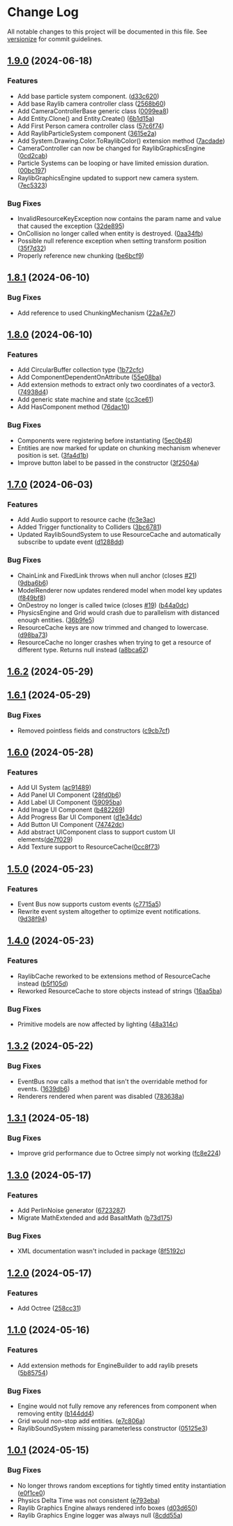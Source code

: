 # Change Log

All notable changes to this project will be documented in this file. See [versionize](https://github.com/versionize/versionize) for commit guidelines.

<a name="1.9.0"></a>
## [1.9.0](https://www.github.com/thiagomvas/Basalt/releases/tag/v1.9.0) (2024-06-18)

### Features

* Add base particle system component. ([d33c620](https://www.github.com/thiagomvas/Basalt/commit/d33c6201f4589925310b987b83736b49d512fea0))
* Add base Raylib camera controller class ([2568b60](https://www.github.com/thiagomvas/Basalt/commit/2568b609786fbee19a3c445a74bcec0b044d4411))
* Add CameraControllerBase<T> generic class ([0099ea8](https://www.github.com/thiagomvas/Basalt/commit/0099ea85347604e6749e0a2e58fdd1aec30b1ba1))
* Add Entity.Clone() and Entity.Create() ([6b1d15a](https://www.github.com/thiagomvas/Basalt/commit/6b1d15a55c7f2ccdb5424c470677ac6171b9c246))
* Add First Person camera controller class ([57c6f74](https://www.github.com/thiagomvas/Basalt/commit/57c6f74f4d9ca29fc8802633b56bba3624df3a39))
* Add RaylibParticleSystem component ([3615e2a](https://www.github.com/thiagomvas/Basalt/commit/3615e2ab304d60357448e15267bbf9b32eb02db9))
* Add System.Drawing.Color.ToRaylibColor() extension method ([7acdade](https://www.github.com/thiagomvas/Basalt/commit/7acdadee93a1f9ee79fec03577b3565df120ee86))
* CameraController can now be changed for RaylibGraphicsEngine ([0cd2cab](https://www.github.com/thiagomvas/Basalt/commit/0cd2cab1cc853e496f08492679fabebd651e2a5f))
* Particle Systems can be looping or have limited emission duration. ([00bc197](https://www.github.com/thiagomvas/Basalt/commit/00bc197b6db7c4cbdf60b260fd2f0226059b91f6))
* RaylibGraphicsEngine updated to support new camera system. ([7ec5323](https://www.github.com/thiagomvas/Basalt/commit/7ec532351f8efac7ffa4aa26f2409ea9ec4eacd4))

### Bug Fixes

* InvalidResourceKeyException now contains the param name and value that caused the exception ([32de895](https://www.github.com/thiagomvas/Basalt/commit/32de89577af550199992a5b8413546a7149123bc))
* OnCollision no longer called when entity is destroyed. ([0aa34fb](https://www.github.com/thiagomvas/Basalt/commit/0aa34fb04739f155e495895d83f935fca4231899))
* Possible null reference exception when setting transform position ([35f7d32](https://www.github.com/thiagomvas/Basalt/commit/35f7d320bd374805363cab3c16930da9a6ce3217))
* Properly reference new chunking ([be6bcf9](https://www.github.com/thiagomvas/Basalt/commit/be6bcf98f370b693589fe802344d613515efcf6e))

<a name="1.8.1"></a>
## [1.8.1](https://www.github.com/thiagomvas/Basalt/releases/tag/v1.8.1) (2024-06-10)

### Bug Fixes

* Add reference to used ChunkingMechanism ([22a47e7](https://www.github.com/thiagomvas/Basalt/commit/22a47e7b5da6c250219e4942580a25d04ba5b669))

<a name="1.8.0"></a>
## [1.8.0](https://www.github.com/thiagomvas/Basalt/releases/tag/v1.8.0) (2024-06-10)

### Features

* Add CircularBuffer collection type ([1b72cfc](https://www.github.com/thiagomvas/Basalt/commit/1b72cfce1e2e429c483d819e56161206653a5148))
* Add ComponentDependentOnAttribute ([55e08ba](https://www.github.com/thiagomvas/Basalt/commit/55e08ba0cabe2b606f16d3b102148af8ac04bf16))
* Add extension methods to extract only two coordinates of a vector3. ([74938d4](https://www.github.com/thiagomvas/Basalt/commit/74938d4ee6d8c749199e622481f9491c13ec829a))
* Add generic state machine and state ([cc3ce61](https://www.github.com/thiagomvas/Basalt/commit/cc3ce612678e663ec46aced15a71decbb4dac3fb))
* Add HasComponent method ([76dac10](https://www.github.com/thiagomvas/Basalt/commit/76dac1058b31b6ec7de1197957aff4a57c29608e))

### Bug Fixes

* Components were registering before instantiating ([5ec0b48](https://www.github.com/thiagomvas/Basalt/commit/5ec0b489530280af7926b20798148e66cbf13161))
* Entities are now marked for update on chunking mechanism whenever position is set. ([3fa4d1b](https://www.github.com/thiagomvas/Basalt/commit/3fa4d1be6e3ac9cb22c2be823d0272553bd4c6d6))
* Improve button label to be passed in the constructor ([3f2504a](https://www.github.com/thiagomvas/Basalt/commit/3f2504a5e7ccd498b95b59847eb57f24410242e8))

<a name="1.7.0"></a>
## [1.7.0](https://www.github.com/thiagomvas/Basalt/releases/tag/v1.7.0) (2024-06-03)

### Features

* Add Audio support to resource cache ([fc3e3ac](https://www.github.com/thiagomvas/Basalt/commit/fc3e3ac6b8f217125063f7b8d6174e297aca6b50))
* Added Trigger functionality to Colliders ([3bc6781](https://www.github.com/thiagomvas/Basalt/commit/3bc678166a2ef9ba7da7594a34f1e16ee2ef9b76))
* Updated RaylibSoundSystem to use ResourceCache and automatically subscribe to update event ([d1288dd](https://www.github.com/thiagomvas/Basalt/commit/d1288dd619b60c1dca78ca042bb155528c253834))

### Bug Fixes

* ChainLink and FixedLink throws when null anchor (closes [#21](https://www.github.com/thiagomvas/Basalt/issues/21)) ([9dba6b6](https://www.github.com/thiagomvas/Basalt/commit/9dba6b692973e1dae99a2a265f2dc6b68ae77cac))
* ModelRenderer now updates rendered model when model key updates ([f849bf8](https://www.github.com/thiagomvas/Basalt/commit/f849bf8d30f422a21b5c6da50b6112762a8f4223))
* OnDestroy no longer is called twice (closes [#19](https://www.github.com/thiagomvas/Basalt/issues/19)) ([b44a0dc](https://www.github.com/thiagomvas/Basalt/commit/b44a0dce571c4ed99c4cbe9a414e968ce34f951d))
* PhysicsEngine and Grid would crash due to parallelism with distanced enough entities. ([36b9fe5](https://www.github.com/thiagomvas/Basalt/commit/36b9fe5e1a81e3586b869474968d186f4b37809b))
* ResourceCache keys are now trimmed and changed to lowercase. ([d98ba73](https://www.github.com/thiagomvas/Basalt/commit/d98ba730dc22a2fd7021dc34c16b54af22f3d4f3))
* ResourceCache no longer crashes when trying to get a resource of different type. Returns null instead ([a8bca62](https://www.github.com/thiagomvas/Basalt/commit/a8bca62118da7e31fcffd6404cbfc7b2bc12f58e))

<a name="1.6.2"></a>
## [1.6.2](https://www.github.com/thiagomvas/Basalt/releases/tag/v1.6.2) (2024-05-29)

<a name="1.6.1"></a>
## [1.6.1](https://www.github.com/thiagomvas/Basalt/releases/tag/v1.6.1) (2024-05-29)

### Bug Fixes

* Removed pointless fields and constructors ([c9cb7cf](https://www.github.com/thiagomvas/Basalt/commit/c9cb7cf0ca6dd2a4a1c17b622eb6c5b9fdc63dc3))

<a name="1.6.0"></a>
## [1.6.0](https://www.github.com/thiagomvas/Basalt/releases/tag/v1.6.0) (2024-05-28)

### Features

* Add UI System ([ac91489](https://www.github.com/thiagomvas/Basalt/commit/ac914891b82a865cb1c4b79329f9e64dbaa6fdb6))
* Add Panel UI Component ([28fd0b6](https://github.com/thiagomvas/Basalt/commit/28fd0b6d38277fcbcbae6d5dd62f9dfa56d811ee))
* Add Label UI Component ([59095ba](https://github.com/thiagomvas/Basalt/commit/59095baaf841e88becc4abdab344fac7e0fb0f69))
* Add Image UI Component ([b482269](https://github.com/thiagomvas/Basalt/commit/b48226907b962d49140709eb9519974a159b7ffd))
* Add Progress Bar UI Component ([d1e34dc](https://github.com/thiagomvas/Basalt/commit/d1e34dc49cec92d2524ac909cdf2719cb580dd23))
* Add Button UI Component ([74742dc](https://github.com/thiagomvas/Basalt/commit/74742dcd8fd74a0c1de900bc04be742a77cc6af8))
* Add abstract UIComponent class to support custom UI elements([de7f029](https://github.com/thiagomvas/Basalt/commit/de7f02949251efcc93c208cfb2e4c797db7de6d5))
* Add Texture support to ResourceCache([0cc8f73](https://github.com/thiagomvas/Basalt/commit/0cc8f7341ec05798e50c4d6be2ac83baa46c786c))


<a name="1.5.0"></a>
## [1.5.0](https://www.github.com/thiagomvas/Basalt/releases/tag/v1.5.0) (2024-05-23)

### Features

* Event Bus now supports custom events ([c7715a5](https://www.github.com/thiagomvas/Basalt/commit/c7715a5d5238e5b5c24be67f77d9dafc7e44cacd))
* Rewrite event system altogether to optimize event notifications. ([9d38f94](https://www.github.com/thiagomvas/Basalt/commit/9d38f9403ce2db650608ea1cebb4d36fb69f402b))

<a name="1.4.0"></a>
## [1.4.0](https://www.github.com/thiagomvas/Basalt/releases/tag/v1.4.0) (2024-05-23)

### Features

* RaylibCache reworked to be extensions method of ResourceCache instead ([b5f105d](https://www.github.com/thiagomvas/Basalt/commit/b5f105da13b7034eaee618b5d6246536a658a6e9))
* Reworked ResourceCache to store objects instead of strings ([16aa5ba](https://www.github.com/thiagomvas/Basalt/commit/16aa5bacaaa534c9e20c6c7e8c4903bfbd517a10))

### Bug Fixes

* Primitive models are now affected by lighting ([48a314c](https://www.github.com/thiagomvas/Basalt/commit/48a314c519abcb44e56268f5278139d2112e59e1))

<a name="1.3.2"></a>
## [1.3.2](https://www.github.com/thiagomvas/Basalt/releases/tag/v1.3.2) (2024-05-22)

### Bug Fixes

* EventBus now calls a method that isn't the overridable method for events. ([1639db6](https://www.github.com/thiagomvas/Basalt/commit/1639db64d3bbfad02a95cd1b59ff0383a0272675))
* Renderers rendered when parent was disabled ([783638a](https://www.github.com/thiagomvas/Basalt/commit/783638a8e80c41db7f147cacc5f7dd1d64fcb68e))

<a name="1.3.1"></a>
## [1.3.1](https://www.github.com/thiagomvas/Basalt/releases/tag/v1.3.1) (2024-05-18)

### Bug Fixes

* Improve grid performance due to Octree simply not working ([fc8e224](https://www.github.com/thiagomvas/Basalt/commit/fc8e22444cc4cd2d627af194989a81ec72d7efc4))

<a name="1.3.0"></a>
## [1.3.0](https://www.github.com/thiagomvas/Basalt/releases/tag/v1.3.0) (2024-05-17)

### Features

* Add PerlinNoise generator ([6723287](https://www.github.com/thiagomvas/Basalt/commit/6723287d88d0f99752000ea60a993706453b50f8))
* Migrate MathExtended and add BasaltMath ([b73d175](https://www.github.com/thiagomvas/Basalt/commit/b73d175fa9ce18d4d96327d1c03d0cd0796f6dfd))

### Bug Fixes

* XML documentation wasn't included in package ([8f5192c](https://www.github.com/thiagomvas/Basalt/commit/8f5192ce75b156f8dea0c7059692ffd9e93596bc))

<a name="1.2.0"></a>
## [1.2.0](https://www.github.com/thiagomvas/Basalt/releases/tag/v1.2.0) (2024-05-17)

### Features

* Add Octree ([258cc31](https://www.github.com/thiagomvas/Basalt/commit/258cc3181e654f0a0a91f75d1fba774060fd55b7))

<a name="1.1.0"></a>
## [1.1.0](https://www.github.com/thiagomvas/Basalt/releases/tag/v1.1.0) (2024-05-16)

### Features

* Add extension methods for EngineBuilder to add raylib presets ([5b85754](https://www.github.com/thiagomvas/Basalt/commit/5b85754f5ffa07e817d5ec6a991522617444484d))

### Bug Fixes

* Engine would not fully remove any references from component when removing entity ([b144dd4](https://www.github.com/thiagomvas/Basalt/commit/b144dd4f917ebfe7587e9c73ac5252519b77cdf4))
* Grid would non-stop add entities. ([e7c806a](https://www.github.com/thiagomvas/Basalt/commit/e7c806a83916dd8731b0d7f30089488aea0e300f))
* RaylibSoundSystem missing parameterless constructor ([05125e3](https://www.github.com/thiagomvas/Basalt/commit/05125e362373abbf09bab9374ea32eae161b343a))

<a name="1.0.1"></a>
## [1.0.1](https://www.github.com/thiagomvas/Basalt/releases/tag/v1.0.1) (2024-05-15)

### Bug Fixes
* No longer throws random exceptions for tightly timed entity instantiation ([e0f1ce0](https://www.github.com/thiagomvas/Basalt/commit/e0f1ce08e3b544ffd07b10e1809656eb94e1a11b))
* Physics Delta Time was not consistent ([e793eba](https://www.github.com/thiagomvas/Basalt/commit/e793eba484f1c517217dfaff2528fdf089544006))
* Raylib Graphics Engine always rendered info boxes ([d03d650](https://www.github.com/thiagomvas/Basalt/commit/d03d6502fa1896d2712af0b4c05991eebfe9e6ef))
* Raylib Graphics Engine logger was always null ([8cdd55a](https://www.github.com/thiagomvas/Basalt/commit/8cdd55acbb13ca378500a70ea55acfac2396618d))